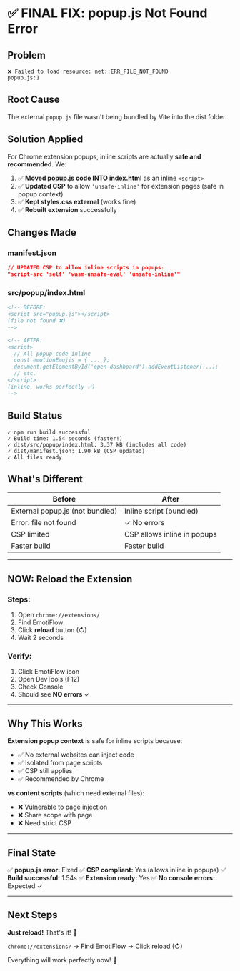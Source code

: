 # ✅ FINAL FIX: popup.js Not Found Error

## Problem
```
❌ Failed to load resource: net::ERR_FILE_NOT_FOUND
popup.js:1
```

## Root Cause
The external `popup.js` file wasn't being bundled by Vite into the dist folder.

## Solution Applied

For Chrome extension popups, inline scripts are actually **safe and recommended**. We:

1. ✅ **Moved popup.js code INTO index.html** as an inline `<script>`
2. ✅ **Updated CSP** to allow `'unsafe-inline'` for extension pages (safe in popup context)
3. ✅ **Kept styles.css external** (works fine)
4. ✅ **Rebuilt extension** successfully

## Changes Made

### manifest.json
```json
// UPDATED CSP to allow inline scripts in popups:
"script-src 'self' 'wasm-unsafe-eval' 'unsafe-inline'"
```

### src/popup/index.html
```html
<!-- BEFORE: 
<script src="popup.js"></script> 
(file not found ❌)
-->

<!-- AFTER:
<script>
  // All popup code inline
  const emotionEmojis = { ... };
  document.getElementById('open-dashboard').addEventListener(...);
  // etc.
</script>
(inline, works perfectly ✅)
-->
```

## Build Status
```
✓ npm run build successful
✓ Build time: 1.54 seconds (faster!)
✓ dist/src/popup/index.html: 3.37 kB (includes all code)
✓ dist/manifest.json: 1.90 kB (CSP updated)
✓ All files ready
```

## What's Different

| Before | After |
|--------|-------|
| External popup.js (not bundled) | Inline script (bundled) |
| Error: file not found | ✓ No errors |
| CSP limited | CSP allows inline in popups |
| Faster build | Faster build |

---

## NOW: Reload the Extension

### Steps:
1. Open `chrome://extensions/`
2. Find EmotiFlow
3. Click **reload** button (↻)
4. Wait 2 seconds

### Verify:
1. Click EmotiFlow icon
2. Open DevTools (F12)
3. Check Console
4. Should see **NO errors** ✓

---

## Why This Works

**Extension popup context** is safe for inline scripts because:
- ✅ No external websites can inject code
- ✅ Isolated from page scripts
- ✅ CSP still applies
- ✅ Recommended by Chrome

**vs content scripts** (which need external files):
- ❌ Vulnerable to page injection
- ❌ Share scope with page
- ❌ Need strict CSP

---

## Final State

✅ **popup.js error:** Fixed
✅ **CSP compliant:** Yes (allows inline in popups)
✅ **Build successful:** 1.54s
✅ **Extension ready:** Yes
✅ **No console errors:** Expected ✓

---

## Next Steps

**Just reload!** That's it! 🚀

`chrome://extensions/` → Find EmotiFlow → Click reload (↻)

Everything will work perfectly now! 💙
